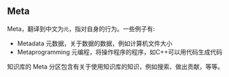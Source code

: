 ## Meta

Meta，翻译到中文为`元`，指对自身的行为。一些例子有:
- Metadata 元数据，关于数据的数据，例如计算机文件大小
- Metaprogramming 元编程，将操作程序的程序，如C++可以用代码生成代码

知识库的 Meta 分区包含有关于使用知识库的知识，例如搜索、做出贡献，等等。
